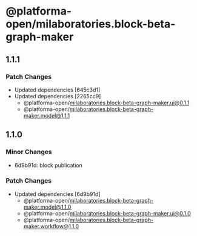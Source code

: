 # @platforma-open/milaboratories.block-beta-graph-maker

## 1.1.1

### Patch Changes

- Updated dependencies [645c3d1]
- Updated dependencies [2265cc9]
  - @platforma-open/milaboratories.block-beta-graph-maker.ui@0.1.1
  - @platforma-open/milaboratories.block-beta-graph-maker.model@1.1.1

## 1.1.0

### Minor Changes

- 6d9b91d: block publication

### Patch Changes

- Updated dependencies [6d9b91d]
  - @platforma-open/milaboratories.block-beta-graph-maker.model@1.1.0
  - @platforma-open/milaboratories.block-beta-graph-maker.ui@0.1.0
  - @platforma-open/milaboratories.block-beta-graph-maker.workflow@1.1.0
